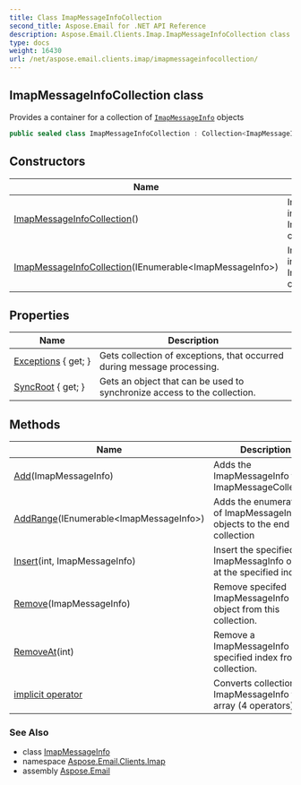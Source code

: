 ```yaml
---
title: Class ImapMessageInfoCollection
second_title: Aspose.Email for .NET API Reference
description: Aspose.Email.Clients.Imap.ImapMessageInfoCollection class. Provides a container for a collection of ImapMessageInfo objects
type: docs
weight: 16430
url: /net/aspose.email.clients.imap/imapmessageinfocollection/
---
```

## ImapMessageInfoCollection class

Provides a container for a collection of [`ImapMessageInfo`](../imapmessageinfo/) objects

```csharp
public sealed class ImapMessageInfoCollection : Collection<ImapMessageInfo>
```

## Constructors

| Name | Description |
| --- | --- |
| [ImapMessageInfoCollection](imapmessageinfocollection/#constructor)() | Initializes a new instance of the ImapMessageCollection class. |
| [ImapMessageInfoCollection](imapmessageinfocollection/#constructor_1)(IEnumerable&lt;ImapMessageInfo&gt;) | Initializes a new instance of the ImapMessageCollection class |

## Properties

| Name | Description |
| --- | --- |
| [Exceptions](../../aspose.email.clients.imap/imapmessageinfocollection/exceptions/) { get; } | Gets collection of exceptions, that occurred during message processing. |
| [SyncRoot](../../aspose.email.clients.imap/imapmessageinfocollection/syncroot/) { get; } | Gets an object that can be used to synchronize access to the collection. |

## Methods

| Name | Description |
| --- | --- |
| [Add](../../aspose.email.clients.imap/imapmessageinfocollection/add/#add)(ImapMessageInfo) | Adds the ImapMessageInfo to the ImapMessageCollection. |
| [AddRange](../../aspose.email.clients.imap/imapmessageinfocollection/addrange/)(IEnumerable&lt;ImapMessageInfo&gt;) | Adds the enumeration of ImapMessageInfo objects to the end of the collection |
| [Insert](../../aspose.email.clients.imap/imapmessageinfocollection/insert/#insert)(int, ImapMessageInfo) | Insert the specified ImapMessagInfo object at the specified index. |
| [Remove](../../aspose.email.clients.imap/imapmessageinfocollection/remove/#remove)(ImapMessageInfo) | Remove specifed ImapMessageInfo object from this collection. |
| [RemoveAt](../../aspose.email.clients.imap/imapmessageinfocollection/removeat/#removeat)(int) | Remove a ImapMessageInfo in specified index from this collection. |
| [implicit operator](../../aspose.email.clients.imap/imapmessageinfocollection/op_implicit/#op_implicit_2) | Converts collection of ImapMessageInfo to array (4 operators) |

### See Also

* class [ImapMessageInfo](../imapmessageinfo/)
* namespace [Aspose.Email.Clients.Imap](../../aspose.email.clients.imap/)
* assembly [Aspose.Email](../../)


